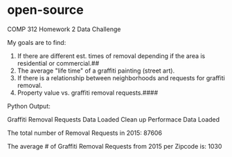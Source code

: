 # open-source
COMP 312
Homework 2 Data Challenge

My goals are to find:
1. If there are different est. times of removal depending if the area is residential or commercial.##
2. The average "life time" of a graffiti painting (street art).
3. If there is a relationship between neighborhoods and requests for graffiti removal.
4. Property value vs. graffiti removal requests.####

Python Output:

Graffiti Removal Requests Data Loaded
Clean up Performace Data Loaded

The total number of Removal Requests in 2015: 
87606

The average # of Graffiti Removal Requests from 2015 per Zipcode is: 
1030

